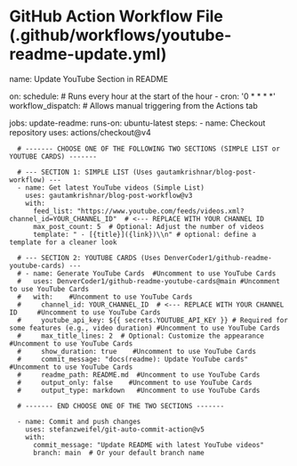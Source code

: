 # GitHub Action Workflow File (.github/workflows/youtube-readme-update.yml)
name: Update YouTube Section in README

on:
  schedule:
    # Runs every hour at the start of the hour
    - cron: '0 * * * *'
  workflow_dispatch:  # Allows manual triggering from the Actions tab

jobs:
  update-readme:
    runs-on: ubuntu-latest
    steps:
      - name: Checkout repository
        uses: actions/checkout@v4

      # ------- CHOOSE ONE OF THE FOLLOWING TWO SECTIONS (SIMPLE LIST or YOUTUBE CARDS) -------

      # --- SECTION 1: SIMPLE LIST (Uses gautamkrishnar/blog-post-workflow) ---
      - name: Get latest YouTube videos (Simple List)
        uses: gautamkrishnar/blog-post-workflow@v3
        with:
          feed_list: "https://www.youtube.com/feeds/videos.xml?channel_id=YOUR_CHANNEL_ID"  # <--- REPLACE WITH YOUR CHANNEL ID
          max_post_count: 5  # Optional: Adjust the number of videos
          template: " - [{title}]({link})\\n" # optional: define a template for a cleaner look

      # --- SECTION 2: YOUTUBE CARDS (Uses DenverCoder1/github-readme-youtube-cards) ---
      # - name: Generate YouTube Cards  #Uncomment to use YouTube Cards
      #   uses: DenverCoder1/github-readme-youtube-cards@main #Uncomment to use YouTube Cards
      #   with:    #Uncomment to use YouTube Cards
      #     channel_id: YOUR_CHANNEL_ID  # <--- REPLACE WITH YOUR CHANNEL ID     #Uncomment to use YouTube Cards
      #     youtube_api_key: ${{ secrets.YOUTUBE_API_KEY }} # Required for some features (e.g., video duration) #Uncomment to use YouTube Cards
      #     max_title_lines: 2  # Optional: Customize the appearance     #Uncomment to use YouTube Cards
      #     show_duration: true    #Uncomment to use YouTube Cards
      #     commit_message: "docs(readme): Update YouTube cards"  #Uncomment to use YouTube Cards
      #     readme_path: README.md  #Uncomment to use YouTube Cards
      #     output_only: false    #Uncomment to use YouTube Cards
      #     output_type: markdown   #Uncomment to use YouTube Cards

      # ------- END CHOOSE ONE OF THE TWO SECTIONS -------

      - name: Commit and push changes
        uses: stefanzweifel/git-auto-commit-action@v5
        with:
          commit_message: "Update README with latest YouTube videos"
          branch: main  # Or your default branch name

